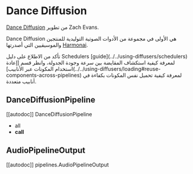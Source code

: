 # Dance Diffusion

[Dance Diffusion](https://github.com/Harmonai-org/sample-generator) من تطوير Zach Evans.

Dance Diffusion هي الأولى في مجموعة من الأدوات الصوتية التوليدية للمنتجين والموسيقيين التي أصدرتها [Harmonai](https://github.com/Harmonai-org).

<Tip>
تأكد من الاطلاع على دليل Schedulers [guide](../../using-diffusers/schedulers) لمعرفة كيفية استكشاف المقايضة بين سرعة وجودة الجدولة، وانظر قسم [إعادة استخدام المكونات عبر الأنابيب](../../using-diffusers/loading#reuse-components-across-pipelines) لمعرفة كيفية تحميل نفس المكونات بكفاءة في أنابيب متعددة.
</Tip>

## DanceDiffusionPipeline

[[autodoc]] DanceDiffusionPipeline

- all
- __call__

## AudioPipelineOutput

[[autodoc]] pipelines.AudioPipelineOutput
